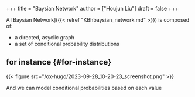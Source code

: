 +++
title = "Baysian Network"
author = ["Houjun Liu"]
draft = false
+++

A [Baysian Network]({{< relref "KBhbaysian_network.md" >}}) is composed of:

-   a directed, asyclic graph
-   a set of conditional probability distributions


## for instance {#for-instance}

{{< figure src="/ox-hugo/2023-09-28_10-20-23_screenshot.png" >}}

And we can model conditional probabilities based on each value
